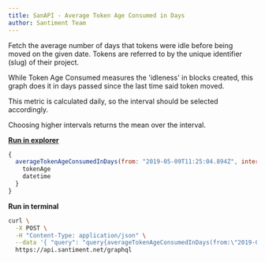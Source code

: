 ```yaml
---
title: SanAPI - Average Token Age Consumed in Days
author: Santiment Team
---
```


Fetch the average number of days that tokens were idle before being
moved on the given date. Tokens are referred to by the unique identifier
(slug) of their project.

While Token Age Consumed measures the 'idleness' in blocks created, this
graph does it in days passed since the last time said token moved.

This metric is calculated daily, so the interval should be selected
accordingly.

Choosing higher intervals returns the mean over the interval.

[**Run in
explorer**](https://api.santiment.net/graphiql?query=%7B%0A%20%20averageTokenAgeConsumedInDays(from%3A%20%222019-05-09T11%3A25%3A04.894Z%22%2C%20interval%3A%20%221d%22%2C%20slug%3A%20%22ethereum%22%2C%20to%3A%20%222019-06-23T11%3A25%3A04.894Z%22)%20%7B%0A%20%20%20%20tokenAge%0A%20%20%20%20datetime%0A%20%20%7D%0A%7D%0A&variables=)

```js
{
  averageTokenAgeConsumedInDays(from: "2019-05-09T11:25:04.894Z", interval: "1d", slug: "ethereum", to: "2019-06-23T11:25:04.894Z") {
    tokenAge
    datetime
  }
}
```
**Run in terminal**

```sh
curl \
  -X POST \
  -H "Content-Type: application/json" \
  --data '{ "query": "query{averageTokenAgeConsumedInDays(from:\"2019-05-09T11:25:04.894Z\",interval:\"1d\",slug:\"ethereum\",to:\"2019-06-23T11:25:04.894Z\"){tokenAge,datetime}}" }' \
  https://api.santiment.net/graphql
```
